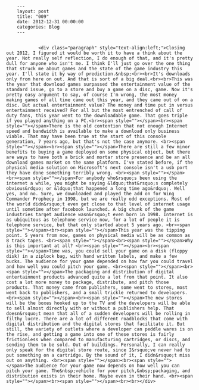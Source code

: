 
        ---
        layout: post
        title: "009"
        date: 2012-12-31 00:00:00 
        categories: Blog
        ---

        
				<div class="paragraph" style="text-align:left;">Closing out 2012, I figured it would be worth it to have a think about the year. Not really self reflection, I do enough of that, and it's pretty dull for anyone who isn't me. I think I'll just go over the one thing that struck me about games and the state of the game industry this year. I'll state it by way of prediction.&nbsp;<br><br>It's downloads only from here on out. And that is sort of a big deal.<br><br>This was the year that download games surpassed the entertainment value of the standard issue, go to a store and buy a game on a disc, game. Now it's pretty easy argument to say, of course I'm wrong, the most money making games of all time came out this year, and they came out of on a disc. But actual entertainment value? The money and time put in versus entertainment received? For all but the most entrenched of call of duty fans, this year went to the downloadable game. That goes triple if you played anything on a PC.<br><span style=""></span><br><span style=""></span>There is the old contention that not enough Internet speed and bandwidth is available to make a download only business viable. That may have been true at the start of this console generation, 7 years ago, but that's not the case anymore. <br><span style=""></span><br><span style=""></span>There are still a few minor benefits to buying a game deployed on some physical object, but there are ways to have both a brick and mortar store presence and be an all download games market on the same platform. I've stated before, if the physical media solution on Microsoft's next console isn't a usb port they have done something terribly wrong. <br><span style=""></span><br><span style=""></span>For anybody who&rsquo;s been using the internet a while, you might be saying &ldquo;that&rsquo;s completely obvious&rdquo; or &ldquo;that happened a long time ago&rdquo;. Well yes, and no. Sure, we downloaded and played the add on for Wing Commander Prophecy in 1998, but we are really odd exceptions. Most of the world didn&rsquo;t even get close to that level of internet usage until sometime after facebook launched. A big chunk of the game industries target audience wasn&rsquo;t even born in 1998. Internet is as ubiquitous as telephone service now, for a lot of people it is telephone service, but that only started about 5 years ago. <br><span style=""></span><br><span style=""></span>This year was the tipping point. 5 years from now, games on physical media will be as common as 8 track tapes. <br><span style=""></span><br><span style=""></span>Why is this important at all? <br><span style=""></span><br><span style=""></span>Time was, you could sell your game on a disk (floppy disk) in a ziplock bag, with hand written labels, and make a few bucks. The audience for your game depended on how far you could travel and how well you could pitch your game. <br><span style=""></span><br><span style=""></span>The packaging and distribution of digital entertainment products advanced quite a lot from that point. It also cost a lot more money to package, distribute, and pitch those products. That money came from publishers, some went to stores, most went back to publishers, and a small trickle returned to developers. <br><span style=""></span><br><span style=""></span>The new stores will be the boxes hooked up to the TV and the developers will be able to sell almost directly with or without a publishers help. That doesn&rsquo;t mean that all of a sudden developers will be rolling in filthy lucre. There are a lot of different roadblocks that come with digital distribution and the digital stores that facilitate it. But still, the variety of outlets where a developer can peddle wares is on the rise, and getting a game into one of these stores is fairly frictionless when compared to manufacturing cartridges, or discs, and sending them to be sold. Out of buildings. Personally, I can really only speak for the digital store route, since I&rsquo;ve never had to put something on a cartridge. By the sound of it, I didn&rsquo;t miss out on anything. <br><span style=""></span><br><span style=""></span>The audience for your game now depends on how well you can pitch your game. The&nbsp;vehicle for your pitch,&nbsp;packaging, and distribution exists in their home. Maybe even in their hand. <br><span style=""></span><br><span style=""></span><br><br></div>

		
        